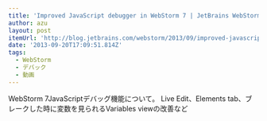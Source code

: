 ```yaml
---
title: 'Improved JavaScript debugger in WebStorm 7 | JetBrains WebStorm Blog'
author: azu
layout: post
itemUrl: 'http://blog.jetbrains.com/webstorm/2013/09/improved-javascript-debugger-in-webstorm-7/'
date: '2013-09-20T17:09:51.814Z'
tags:
  - WebStorm
  - デバック
  - 動画
---
```

WebStorm 7JavaScriptデバッグ機能について。
Live Edit、Elements tab、ブレークした時に変数を見られるVariables viewの改善など

